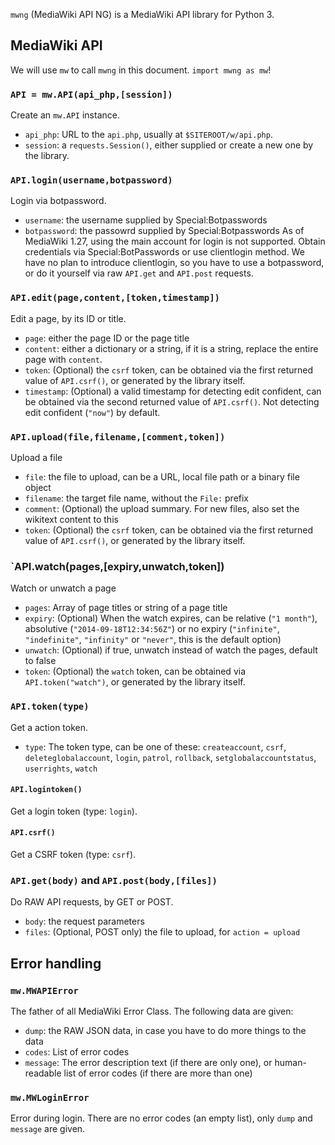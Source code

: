 `mwng` (MediaWiki API NG) is a MediaWiki API library for Python 3.

## MediaWiki API
We will use `mw` to call `mwng` in this document. `import mwng as mw`!
### `API = mw.API(api_php,[session])`
Create an `mw.API` instance.
* `api_php`: URL to the `api.php`, usually at `$SITEROOT/w/api.php`.
* `session`: a `requests.Session()`, either supplied or create a new one by the library.
### `API.login(username,botpassword)`
Login via botpassword.
* `username`: the username supplied by Special:Botpasswords
* `botpassword`: the passowrd supplied by Special:Botpasswords
As of MediaWiki 1.27, using the main account for login is not supported. Obtain credentials via Special:BotPasswords or use clientlogin method. We have no plan to introduce clientlogin, so you have to use a botpassword, or do it yourself via raw `API.get` and `API.post` requests.
### `API.edit(page,content,[token,timestamp])`
Edit a page, by its ID or title.
* `page`: either the page ID or the page title
* `content`: either a dictionary or a string, if it is a string, replace the entire page with `content`.
* `token`: (Optional) the `csrf` token, can be obtained via the first returned value of `API.csrf()`, or generated by the library itself.
* `timestamp`: (Optional) a valid timestamp for detecting edit confident, can be obtained via the second returned value of `API.csrf()`. Not detecting edit confident (`"now"`) by default.
### `API.upload(file,filename,[comment,token])`
Upload a file
* `file`: the file to upload, can be a URL, local file path or a binary file object
* `filename`: the target file name, without the `File:` prefix
* `comment`: (Optional) the upload summary. For new files, also set the wikitext content to this
* `token`: (Optional) the `csrf` token, can be obtained via the first returned value of `API.csrf()`, or generated by the library itself.
### `API.watch(pages,[expiry,unwatch,token])
Watch or unwatch a page
* `pages`: Array of page titles or string of a page title
* `expiry`: (Optional) When the watch expires, can be relative (`"1 month"`), absolutive (`"2014-09-18T12:34:56Z"`) or no expiry (`"infinite"`, `"indefinite"`, `"infinity"` or `"never"`, this is the default option)
* `unwatch`: (Optional) if true, unwatch instead of watch the pages, default to false
* `token`: (Optional) the `watch` token, can be obtained via `API.token("watch")`, or generated by the library itself.
### `API.token(type)`
Get a action token.
* `type`: The token type, can be one of these: `createaccount`, `csrf`, `deleteglobalaccount`, `login`, `patrol`, `rollback`, `setglobalaccountstatus`, `userrights`, `watch`
#### `API.logintoken()`
Get a login token (type: `login`).
#### `API.csrf()`
Get a CSRF token (type: `csrf`).
### `API.get(body)` and `API.post(body,[files])`
Do RAW API requests, by GET or POST.
* `body`: the request parameters
* `files`: (Optional, POST only) the file to upload, for `action = upload`
## Error handling
### `mw.MWAPIError`
The father of all MediaWiki Error Class. The following data are given:
* `dump`: the RAW JSON data, in case you have to do more things to the data
* `codes`: List of error codes
* `message`: The error description text (if there are only one), or human-readable list of error codes (if there are more than one)
### `mw.MWLoginError`
Error during login. There are no error codes (an empty list), only `dump` and `message` are given.

